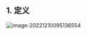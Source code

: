 ## 1. 定义

![image-20221210095136554](https://finzulpic.oss-cn-hangzhou.aliyuncs.com/image-20221210095136554.png)